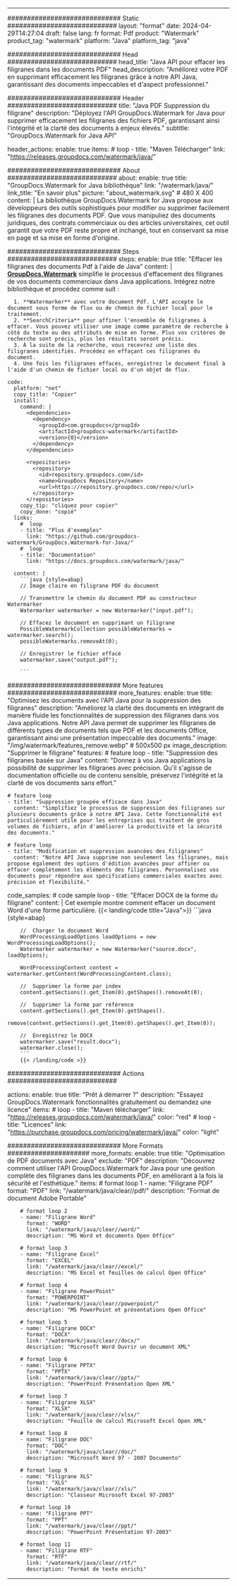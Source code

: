 
---
############################# Static ############################
layout: "format"
date:  2024-04-29T14:27:04
draft: false
lang: fr
format: Pdf
product: "Watermark"
product_tag: "watermark"
platform: "Java"
platform_tag: "java"

############################# Head ############################
head_title: "Java API pour effacer les filigranes dans les documents PDF"
head_description: "Améliorez votre PDF en supprimant efficacement les filigranes grâce à notre API Java, garantissant des documents impeccables et d'aspect professionnel."

############################# Header ############################
title: "Java PDF Suppression du filigrane" 
description: "Déployez l'API GroupDocs.Watermark for Java pour supprimer efficacement les filigranes des fichiers PDF, garantissant ainsi l'intégrité et la clarté des documents à enjeux élevés."
subtitle: "GroupDocs.Watermark for Java API" 

header_actions:
  enable: true
  items:
    #  loop
    - title: "Maven Télécharger"
      link: "https://releases.groupdocs.com/watermark/java/"
      
############################# About ############################
about:
    enable: true
    title: "GroupDocs.Watermark for Java bibliothèque"
    link: "/watermark/java/"
    link_title: "En savoir plus"
    picture: "about_watermark.svg" # 480 X 400
    content: |
       La bibliothèque GroupDocs.Watermark for Java propose aux développeurs des outils sophistiqués pour modifier ou supprimer facilement les filigranes des documents PDF. Que vous manipuliez des documents juridiques, des contrats commerciaux ou des articles universitaires, cet outil garantit que votre PDF reste propre et inchangé, tout en conservant sa mise en page et sa mise en forme d'origine.

############################# Steps ############################
steps:
    enable: true
    title: "Effacer les filigranes des documents Pdf à l'aide de Java"
    content: |
      **[GroupDocs.Watermark](https://products.groupdocs.com/watermark/java/)** simplifie le processus d'effacement des filigranes de vos documents commerciaux dans Java applications. Intégrez notre bibliothèque et procédez comme suit :
      
      1. **Watermarker** avec votre document Pdf. L'API accepte le document sous forme de flux ou de chemin de fichier local pour le traitement.
      2. **SearchCriteria** pour affiner l'ensemble de filigranes à effacer. Vous pouvez utiliser une image comme paramètre de recherche à côté du texte ou des attributs de mise en forme. Plus vos critères de recherche sont précis, plus les résultats seront précis.
      3. À la suite de la recherche, vous recevrez une liste des filigranes identifiés. Procédez en effaçant ces filigranes du document.
      4. Une fois les filigranes effacés, enregistrez le document final à l'aide d'un chemin de fichier local ou d'un objet de flux.
   
    code:
      platform: "net"
      copy_title: "Copier"
      install:
        command: |
          <dependencies>
            <dependency>
              <groupId>com.groupdocs</groupId>
              <artifactId>groupdocs-watermark</artifactId>
              <version>{0}</version>
            </dependency>
          </dependencies>

          <repositories>
            <repository>
              <id>repository.groupdocs.com</id>
              <name>GroupDocs Repository</name>
              <url>https://repository.groupdocs.com/repo/</url>
            </repository>
          </repositories>
        copy_tip: "cliquez pour copier"
        copy_done: "copié"
      links:
        #  loop
        - title: "Plus d'exemples"
          link: "https://github.com/groupdocs-watermark/GroupDocs.Watermark-for-Java/"
        #  loop
        - title: "Documentation"
          link: "https://docs.groupdocs.com/watermark/java/"
          
      content: |
        ```java {style=abap}
        // Image claire en filigrane PDF du document

        // Transmettre le chemin du document PDF au constructeur Watermarker
        Watermarker watermarker = new Watermarker("input.pdf");
        
        // Effacez le document en supprimant un filigrane
        PossibleWatermarkCollection possibleWatermarks = watermarker.search();
        possibleWatermarks.removeAt(0);

        // Enregistrer le fichier effacé
        watermarker.save("output.pdf");
        
        ```        
        
############################# More features ############################
more_features:
  enable: true
  title: "Optimisez les documents avec l'API Java pour la suppression des filigranes"
  description: "Améliorez la clarté des documents en intégrant de manière fluide les fonctionnalités de suppression des filigranes dans vos Java applications. Notre API Java permet de supprimer les filigranes de différents types de documents tels que PDF et les documents Office, garantissant ainsi une présentation impeccable des documents."
  image: "/img/watermark/features_remove.webp" # 500x500 px
  image_description: "Supprimer le filigrane"
  features:
    # feature loop
    - title: "Suppression des filigranes basée sur Java"
      content: "Donnez à vos Java applications la possibilité de supprimer les filigranes avec précision. Qu'il s'agisse de documentation officielle ou de contenu sensible, préservez l'intégrité et la clarté de vos documents sans effort."

    # feature loop
    - title: "Suppression groupée efficace dans Java"
      content: "Simplifiez le processus de suppression des filigranes sur plusieurs documents grâce à notre API Java. Cette fonctionnalité est particulièrement utile pour les entreprises qui traitent de gros volumes de fichiers, afin d'améliorer la productivité et la sécurité des documents."

    # feature loop
    - title: "Modification et suppression avancées des filigranes"
      content: "Notre API Java supprime non seulement les filigranes, mais propose également des options d'édition avancées pour affiner ou effacer complètement les éléments des filigranes. Personnalisez vos documents pour répondre aux spécifications commerciales exactes avec précision et flexibilité."
      
  code_samples:
    # code sample loop
    - title: "Effacer DOCX de la forme du filigrane"
      content: |
        Cet exemple montre comment effacer un document Word d'une forme particulière.
        {{< landing/code title="Java">}}
        ```java {style=abap}
        
        //  Charger le document Word
        WordProcessingLoadOptions loadOptions = new WordProcessingLoadOptions();
        Watermarker watermarker = new Watermarker("source.docx", loadOptions);

        WordProcessingContent content = watermarker.getContent(WordProcessingContent.class);

        //  Supprimer la forme par index
        content.getSections().get_Item(0).getShapes().removeAt(0);

        //  Supprimer la forme par référence
        content.getSections().get_Item(0).getShapes().
            remove(content.getSections().get_Item(0).getShapes().get_Item(0));

        //  Enregistrez le DOCX
        watermarker.save("result.docx");
        watermarker.close();
        ```
        {{< /landing/code >}}


############################# Actions ############################

actions:
  enable: true
  title: "Prêt à démarrer ?"
  description: "Essayez GroupDocs.Watermark fonctionnalités gratuitement ou demandez une licence"
  items:
    #  loop
    - title: "Maven télécharger"
      link: "https://releases.groupdocs.com/watermark/java/"
      color: "red"
        #  loop
    - title: "Licences"
      link: "https://purchase.groupdocs.com/pricing/watermark/java/"
      color: "light"


############################# More Formats #####################
more_formats:
    enable: true
    title: "Optimisation de PDF documents avec Java"
    exclude: "PDF"
    description: "Découvrez comment utiliser l'API GroupDocs.Watermark for Java pour une gestion complète des filigranes dans les documents PDF, en améliorant à la fois la sécurité et l'esthétique."
    items: 
        # format loop 1
        - name: "Filigrane PDF"
          format: "PDF"
          link: "/watermark/java/clear//pdf/"
          description: "Format de document Adobe Portable"

        # format loop 2
        - name: "Filigrane Word"
          format: "WORD"
          link: "/watermark/java/clear//word/"
          description: "MS Word et documents Open Office"
          
        # format loop 3
        - name: "Filigrane Excel"
          format: "EXCEL"
          link: "/watermark/java/clear//excel/"
          description: "MS Excel et feuilles de calcul Open Office"

        # format loop 4
        - name: "Filigrane PowerPoint"
          format: "POWERPOINT"
          link: "/watermark/java/clear//powerpoint/"
          description: "MS PowerPoint et présentations Open Office"

        # format loop 5
        - name: "Filigrane DOCX"
          format: "DOCX"
          link: "/watermark/java/clear//docx/"
          description: "Microsoft Word Ouvrir un document XML"
          
        # format loop 6
        - name: "Filigrane PPTX"
          format: "PPTX"
          link: "/watermark/java/clear//pptx/"
          description: "PowerPoint Présentation Open XML"
          
        # format loop 7
        - name: "Filigrane XLSX"
          format: "XLSX"
          link: "/watermark/java/clear//xlsx/"
          description: "Feuille de calcul Microsoft Excel Open XML"

        # format loop 8
        - name: "Filigrane DOC"
          format: "DOC"
          link: "/watermark/java/clear//doc/"
          description: "Microsoft Word 97 - 2007 Documento"

        # format loop 9
        - name: "Filigrane XLS"
          format: "XLS"
          link: "/watermark/java/clear//xls/"
          description: "Classeur Microsoft Excel 97-2003"

        # format loop 10
        - name: "Filigrane PPT"
          format: "PPT"
          link: "/watermark/java/clear//ppt/"
          description: "PowerPoint Présentation 97-2003"

        # format loop 11
        - name: "Filigrane RTF"
          format: "RTF"
          link: "/watermark/java/clear//rtf/"
          description: "Format de texte enrichi"

---
